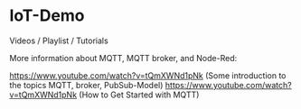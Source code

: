 # IoT-Demo

Videos / Playlist / Tutorials

More information about MQTT, MQTT broker, and Node-Red:

https://www.youtube.com/watch?v=tQmXWNd1pNk (Some introduction to the topics MQTT, broker, PubSub-Model)
https://www.youtube.com/watch?v=tQmXWNd1pNk (How to Get Started with MQTT)
